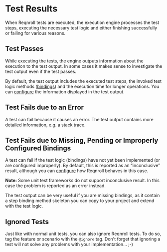 # Test Results

When Reqnroll tests are executed, the execution engine processes the test steps, executing the necessary test logic and either finishing successfully or failing for various reasons.  

## Test Passes

While executing the tests, the engine outputs information about the execution to the test output. In some cases it makes sense to investigate the test output even if the test passes.  

By default, the test output includes the executed test steps, the invoked test logic methods ([bindings](../Bindings/Bindings.md)) and the execution time for longer operations. You can [configure](../Installation/Configuration.md) the information displayed in the test output.

## Test Fails due to an Error

A test can fail because it causes an error. The test output contains more detailed information, e.g. a stack trace.

## Test Fails due to Missing, Pending or Improperly Configured Bindings

A test can fail if the test logic (bindings) have not yet been implemented (or are configured improperly). By default, this is reported as an “inconclusive” result, although you can [configure](../Installation/Configuration.md) how Reqnroll behaves in this case.

**Note:** Some unit test frameworks do not support inconclusive result. In this case the problem is reported as an error instead.

The test output can be very useful if you are missing bindings, as it contain a step binding method skeleton you can copy to your project and extend with the test logic.

## Ignored Tests

Just like with normal unit tests, you can also ignore Reqnroll tests. To do so, tag the feature or scenario with the `@ignore` tag. Don't forget that ignoring a test will not solve any problems with your implementation... ;-)
